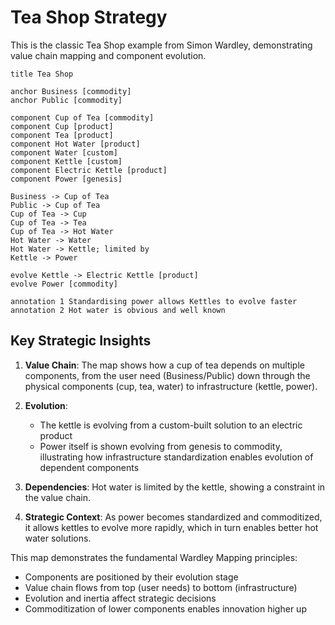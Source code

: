 # Tea Shop Strategy

This is the classic Tea Shop example from Simon Wardley, demonstrating value chain mapping and component evolution.

```wardley
title Tea Shop

anchor Business [commodity]
anchor Public [commodity]

component Cup of Tea [commodity]
component Cup [product]
component Tea [product]
component Hot Water [product]
component Water [custom]
component Kettle [custom]
component Electric Kettle [product]
component Power [genesis]

Business -> Cup of Tea
Public -> Cup of Tea
Cup of Tea -> Cup
Cup of Tea -> Tea
Cup of Tea -> Hot Water
Hot Water -> Water
Hot Water -> Kettle; limited by
Kettle -> Power

evolve Kettle -> Electric Kettle [product]
evolve Power [commodity]

annotation 1 Standardising power allows Kettles to evolve faster
annotation 2 Hot water is obvious and well known
```

## Key Strategic Insights

1. **Value Chain**: The map shows how a cup of tea depends on multiple components, from the user need (Business/Public) down through the physical components (cup, tea, water) to infrastructure (kettle, power).

2. **Evolution**:
   - The kettle is evolving from a custom-built solution to an electric product
   - Power itself is shown evolving from genesis to commodity, illustrating how infrastructure standardization enables evolution of dependent components

3. **Dependencies**: Hot water is limited by the kettle, showing a constraint in the value chain.

4. **Strategic Context**: As power becomes standardized and commoditized, it allows kettles to evolve more rapidly, which in turn enables better hot water solutions.

This map demonstrates the fundamental Wardley Mapping principles:
- Components are positioned by their evolution stage
- Value chain flows from top (user needs) to bottom (infrastructure)
- Evolution and inertia affect strategic decisions
- Commoditization of lower components enables innovation higher up
